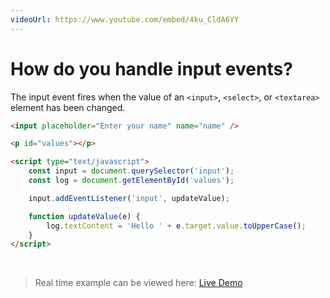 ```yaml
---
videoUrl: https://www.youtube.com/embed/4ku_CldA6YY
---
```


# How do you handle input events?	

<v-clicks>

The input event fires when the value of an `<input>`, `<select>`, or `<textarea>` element has been changed.

```html {1-3|5,14|6|7|9|11,13|12|all}
<input placeholder="Enter your name" name="name" />

<p id="values"></p>

<script type="text/javascript">
    const input = document.querySelector('input');
    const log = document.getElementById('values');

    input.addEventListener('input', updateValue);

    function updateValue(e) {
        log.textContent = 'Hello ' + e.target.value.toUpperCase();
    }
</script>   
```

<br class="my-10"/>

> Real time example can be viewed here: <a href="/Javascript-DOM-in-Tamil/practices/A37.html" target="_blank">Live Demo</a>

</v-clicks>
